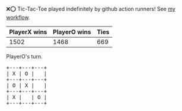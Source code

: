 :x::o: Tic-Tac-Toe played indefinitely by github action runners! See [my workflow](.github/workflows/play.yaml).

|PlayerX wins|PlayerO wins|Ties|
|-|-|-|
|1502|1468|669|

PlayerO's turn.

<pre>
+---+---+---+
| X | O |   |
+---+---+---+
| O | X |   |
+---+---+---+
| X |   | O |
+---+---+---+
</pre>